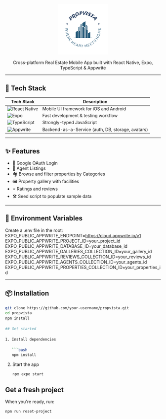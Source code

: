 <p align="center">
  <img src="assets/images/logo.png" width="160" alt="PropVista Logo"/>
</p>

<p align="center">Cross-platform Real Estate Mobile App built with React Native, Expo, TypeScript & Appwrite</p>

---

## 🚀 Tech Stack

| Tech Stack | Description |
|------------|-------------|
| ![React Native](https://img.shields.io/badge/React_Native-20232a?style=flat-square&logo=react&logoColor=61dafb) | Mobile UI framework for iOS and Android |
| ![Expo](https://img.shields.io/badge/Expo-000020?style=flat-square&logo=expo&logoColor=white) | Fast development & testing workflow |
| ![TypeScript](https://img.shields.io/badge/TypeScript-3178C6?style=flat-square&logo=typescript&logoColor=white) | Strongly-typed JavaScript |
| ![Appwrite](https://img.shields.io/badge/Appwrite-EF2D5E?style=flat-square&logo=appwrite&logoColor=white) | Backend-as-a-Service (auth, DB, storage, avatars) |

---

## ✨ Features

- 🔐 Google OAuth Login
- 🧑 Agent Listings
- 🏘️ Browse and filter properties by Categories
- 🖼️ Property gallery with facilities
- ⭐ Ratings and reviews
- 🛠️ Seed script to populate sample data

---

## 🔐 Environment Variables
Create a .env file in the root:
EXPO_PUBLIC_APPWRITE_ENDPOINT=https://cloud.appwrite.io/v1
EXPO_PUBLIC_APPWRITE_PROJECT_ID=your_project_id
EXPO_PUBLIC_APPWRITE_DATABASE_ID=your_database_id
EXPO_PUBLIC_APPWRITE_GALLERIES_COLLECTION_ID=your_gallery_id
EXPO_PUBLIC_APPWRITE_REVIEWS_COLLECTION_ID=your_reviews_id
EXPO_PUBLIC_APPWRITE_AGENTS_COLLECTION_ID=your_agents_id
EXPO_PUBLIC_APPWRITE_PROPERTIES_COLLECTION_ID=your_properties_id

---

## 📦 Installation

```bash
git clone https://github.com/your-username/propvista.git
cd propvista
npm install

## Get started

1. Install dependencies

   ```bash
   npm install
   ```

2. Start the app

   ```bash
   npx expo start
   ```

## Get a fresh project

When you're ready, run:

```bash
npm run reset-project
```
